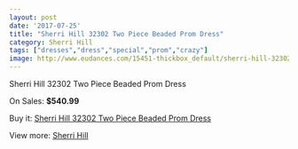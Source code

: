 ```yaml
---
layout: post
date: '2017-07-25'
title: "Sherri Hill 32302 Two Piece Beaded Prom Dress"
category: Sherri Hill
tags: ["dresses","dress","special","prom","crazy"]
image: http://www.eudances.com/15451-thickbox_default/sherri-hill-32302-two-piece-beaded-prom-dress.jpg
---
```

Sherri Hill 32302 Two Piece Beaded Prom Dress

On Sales: **$540.99**
<a href="https://www.eudances.com/en/sherri-hill/4569-sherri-hill-32302-two-piece-beaded-prom-dress.html"><amp-img layout="responsive" width="600" height="600" src="//www.eudances.com/15451-thickbox_default/sherri-hill-32302-two-piece-beaded-prom-dress.jpg" alt="Sherri Hill 32302 Two Piece Beaded Prom Dress 0" /></a>
<a href="https://www.eudances.com/en/sherri-hill/4569-sherri-hill-32302-two-piece-beaded-prom-dress.html"><amp-img layout="responsive" width="600" height="600" src="//www.eudances.com/15455-thickbox_default/sherri-hill-32302-two-piece-beaded-prom-dress.jpg" alt="Sherri Hill 32302 Two Piece Beaded Prom Dress 1" /></a>
<a href="https://www.eudances.com/en/sherri-hill/4569-sherri-hill-32302-two-piece-beaded-prom-dress.html"><amp-img layout="responsive" width="600" height="600" src="//www.eudances.com/15454-thickbox_default/sherri-hill-32302-two-piece-beaded-prom-dress.jpg" alt="Sherri Hill 32302 Two Piece Beaded Prom Dress 2" /></a>
<a href="https://www.eudances.com/en/sherri-hill/4569-sherri-hill-32302-two-piece-beaded-prom-dress.html"><amp-img layout="responsive" width="600" height="600" src="//www.eudances.com/15453-thickbox_default/sherri-hill-32302-two-piece-beaded-prom-dress.jpg" alt="Sherri Hill 32302 Two Piece Beaded Prom Dress 3" /></a>
<a href="https://www.eudances.com/en/sherri-hill/4569-sherri-hill-32302-two-piece-beaded-prom-dress.html"><amp-img layout="responsive" width="600" height="600" src="//www.eudances.com/15452-thickbox_default/sherri-hill-32302-two-piece-beaded-prom-dress.jpg" alt="Sherri Hill 32302 Two Piece Beaded Prom Dress 4" /></a>

Buy it: [Sherri Hill 32302 Two Piece Beaded Prom Dress](https://www.eudances.com/en/sherri-hill/4569-sherri-hill-32302-two-piece-beaded-prom-dress.html "Sherri Hill 32302 Two Piece Beaded Prom Dress")

View more: [Sherri Hill](https://www.eudances.com/en/80-Sherri-Hill "Sherri Hill")